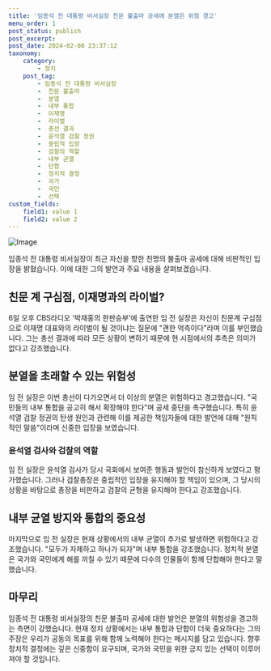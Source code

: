 ```yaml
---
title: '임종석 전 대통령 비서실장 친문 불출마 공세에 분열은 위험 경고'
menu_order: 1
post_status: publish
post_excerpt: 
post_date: 2024-02-08 23:37:12
taxonomy:
    category:
        - 정치
    post_tag:
        - 임종석 전 대통령 비서실장
        -  친문 불출마
        -  분열
        -  내부 통합
        -  이재명
        -  라이벌
        -  총선 결과
        -  윤석열 검찰 정권
        -  중립적 입장
        -  검찰의 역할
        -  내부 균열
        -  단합
        -  정치적 결정
        -  국가
        -  국민
        -  선택
custom_fields:
    field1: value 1
    field2: value 2
---
```


![Image](https://imgnews.pstatic.net/image/053/2024/02/07/0000041369_001_20240207112702895.jpg?type=w647)

임종석 전 대통령 비서실장이 최근 자신을 향한 친명의 불출마 공세에 대해 비판적인 입장을 밝혔습니다. 이에 대한 그의 발언과 주요 내용을 살펴보겠습니다.
## 친문 계 구심점, 이재명과의 라이벌?
6일 오후 CBS라디오 '박재홍의 한판승부'에 출연한 임 전 실장은 자신이 친문계 구심점으로 이재명 대표와의 라이벌이 될 것이냐는 질문에 "괜한 억측이다"라며 이를 부인했습니다. 그는 총선 결과에 따라 모든 상황이 변하기 때문에 현 시점에서의 추측은 의미가 없다고 강조했습니다.
## 분열을 초래할 수 있는 위험성
임 전 실장은 이번 총선이 다가오면서 더 이상의 분열은 위험하다고 경고했습니다. "국민들의 내부 통합을 공고히 해서 확장해야 한다"며 공세 중단을 촉구했습니다. 특히 윤석열 검찰 정권의 탄생 원인과 관련해 이를 제공한 책임자들에 대한 발언에 대해 "원칙적인 말씀"이라며 신중한 입장을 보였습니다.
### 윤석열 검사와 검찰의 역할
임 전 실장은 윤석열 검사가 당시 국회에서 보여준 행동과 발언이 참신하게 보였다고 평가했습니다. 그러나 검찰총장은 중립적인 입장을 유지해야 할 책임이 있으며, 그 당시의 상황을 바탕으로 총장을 비판하고 검찰의 균형을 유지해야 한다고 강조했습니다.
## 내부 균열 방지와 통합의 중요성
마지막으로 임 전 실장은 현재 상황에서의 내부 균열이 추가로 발생하면 위험하다고 강조했습니다. "모두가 자제하고 하나가 되자"며 내부 통합을 강조했습니다. 정치적 분열은 국가와 국민에게 해를 끼칠 수 있기 때문에 다수의 인물들이 함께 단합해야 한다고 말했습니다.
## 마무리
임종석 전 대통령 비서실장의 친문 불출마 공세에 대한 발언은 분열의 위험성을 경고하는 측면이 강했습니다. 현재 정치 상황에서는 내부 통합과 단합이 더욱 중요하다는 그의 주장은 우리가 공동의 목표를 위해 함께 노력해야 한다는 메시지를 담고 있습니다. 향후 정치적 결정에는 깊은 신중함이 요구되며, 국가와 국민을 위한 긍지 있는 선택이 이루어져야 할 것입니다.
